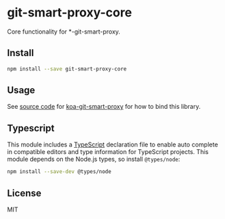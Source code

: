 # git-smart-proxy-core

Core functionality for *-git-smart-proxy.

## Install

```sh
npm install --save git-smart-proxy-core
```

## Usage

See [source code](https://github.com/revam/koa-git-smart-proxy/blob/master/src/index.ts) for [koa-git-smart-proxy](https://www.npmjs.com/package/koa-git-smart-proxy) for how to bind this library.

## Typescript

This module includes a [TypeScript](https://www.typescriptlang.org/)
declaration file to enable auto complete in compatible editors and type
information for TypeScript projects. This module depends on the Node.js
types, so install `@types/node`:

```sh
npm install --save-dev @types/node
```

## License

MIT
